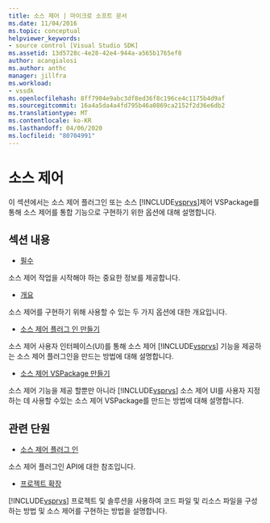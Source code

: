 ```yaml
---
title: 소스 제어 | 마이크로 소프트 문서
ms.date: 11/04/2016
ms.topic: conceptual
helpviewer_keywords:
- source control [Visual Studio SDK]
ms.assetid: 13d5728c-4e28-42e4-944a-a565b1765ef8
author: acangialosi
ms.author: anthc
manager: jillfra
ms.workload:
- vssdk
ms.openlocfilehash: 8ff7904e9abc3df8ed36f8c196ce4c1175b4d9af
ms.sourcegitcommit: 16a4a5da4a4fd795b46a0869ca2152f2d36e6db2
ms.translationtype: MT
ms.contentlocale: ko-KR
ms.lasthandoff: 04/06/2020
ms.locfileid: "80704991"
---
```

# <a name="source-control"></a>소스 제어
이 섹션에서는 소스 제어 플러그인 또는 소스 [!INCLUDE[vsprvs](../../code-quality/includes/vsprvs_md.md)]제어 VSPackage를 통해 소스 제어를 통합 기능으로 구현하기 위한 옵션에 대해 설명합니다.

## <a name="in-this-section"></a>섹션 내용
- [필수](../../extensibility/internals/source-control-integration-essentials.md)

 소스 제어 작업을 시작해야 하는 중요한 정보를 제공합니다.

- [개요](../../extensibility/internals/source-control-integration-overview.md)

 소스 제어를 구현하기 위해 사용할 수 있는 두 가지 옵션에 대한 개요입니다.

- [소스 제어 플러그 인 만들기](../../extensibility/internals/creating-a-source-control-plug-in.md)

 소스 제어 사용자 인터페이스(UI)를 통해 소스 제어 [!INCLUDE[vsprvs](../../code-quality/includes/vsprvs_md.md)] 기능을 제공하는 소스 제어 플러그인을 만드는 방법에 대해 설명합니다.

- [소스 제어 VSPackage 만들기](../../extensibility/internals/creating-a-source-control-vspackage.md)

 소스 제어 기능을 제공 할뿐만 아니라 [!INCLUDE[vsprvs](../../code-quality/includes/vsprvs_md.md)] 소스 제어 UI를 사용자 지정하는 데 사용할 수있는 소스 제어 VSPackage를 만드는 방법에 대해 설명합니다.

## <a name="related-sections"></a>관련 단원
- [소스 제어 플러그 인](../../extensibility/source-control-plug-ins.md)

 소스 제어 플러그인 API에 대한 참조입니다.

- [프로젝트 확장](../../extensibility/extending-projects.md)

 [!INCLUDE[vsprvs](../../code-quality/includes/vsprvs_md.md)] 프로젝트 및 솔루션을 사용하여 코드 파일 및 리소스 파일을 구성하는 방법 및 소스 제어를 구현하는 방법을 설명합니다.
